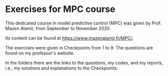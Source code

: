 # Exercises for MPC course

This dedicated course in model predictive control (MPC) was given by Prof. Mazen Alamir, from September to November 2020. 

Its content can be found at https://www.mazenalamir.fr/MPC/.

The exercises were given in Checkpoints from 1 to 9. The questions are found on my professor's website. 

In the folders there are the links to the questions, my codes, and my reports, i.e., my solutions and explanations to the Checkpoints.
